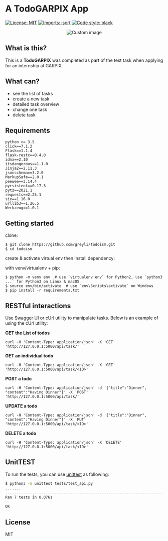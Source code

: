 

# A TodoGARPIX App

<p align="left">
<a href="https://github.com/psf/black/blob/main/LICENSE"><img alt="License: MIT" src="https://black.readthedocs.io/en/stable/_static/license.svg"></a>
<a href="https://pycqa.github.io/isortE"><img alt="Imports: isort" src="https://img.shields.io/badge/%20imports-isort-%231674b1?style=flat&labelColor=ef8336"></a>
<a href="https://github.com/psf/black"><img alt="Code style: black" src="https://img.shields.io/badge/code%20style-black-000000.svg"></a>
</p>

<p align="center">
  <img src="https://raw.github.com/marcosvbras/todo-list-python/master/images/to-do-list.jpg" alt="Custom image"/>
</p>

## What is this?
This is a **TodoGARPIX** was completed as part of the test task when applying for an internship at GARPIX.

## What can?
- see the list of tasks
- create a new task
- detailed task overview
- change one task
- delete task

## Requirements
```
python >= 3.5
click==7.1.2
Flask==1.1.4
flask-restx==0.4.0
idna==2.10
itsdangerous==1.1.0
Jinja2==2.11.3
jsonschema==3.2.0
MarkupSafe==2.0.1
peewee==3.14.4
pyrsistent==0.17.3
pytz==2021.1
requests==2.25.1
six==1.16.0
urllib3==1.26.5
Werkzeug==1.0.1
```

## Getting started
clone:
```
$ git clone https://github.com/greyli/todoism.git
$ cd todoism
```
create & activate virtual env then install dependency:

with venv/virtualenv + pip:
```
$ python -m venv env  # use `virtualenv env` for Python2, use `python3 ...` for Python3 on Linux & macOS
$ source env/bin/activate  # use `env\Scripts\activate` on Windows
$ pip install -r requirements.txt
```


## RESTful interactions
Use [Swagger UI](https://swagger.io/tools/swagger-ui/) or [cUrl](https://curl.se/) utility to manipulate tasks. Below is an example of using the cUrl utility:

**GET the List of todos**
```
curl -H 'Content-Type: application/json' -X 'GET' 'http://127.0.0.1:5000/api/task/'
```

**GET an individual todo**
```
curl -H 'Content-Type: application/json' -X 'GET' 'http://127.0.0.1:5000/api/task/<ID>'
```

**POST a todo**
```
curl -H 'Content-Type: application/json' -d '{"title":"Dinner", "content":"Having Dinner"}' -X 'POST' 'http://127.0.0.1:5000/api/task/'
```

**UPDATE a todo**
```
curl -H 'Content-Type: application/json' -d '{"title":"Dinner", "content":"Having Dinner"}' -X 'PUT' 'http://127.0.0.1:5000/api/task/<ID>'
```

**DELETE a todo**
```
curl -H 'Content-Type: application/json' -X 'DELETE' 'http://127.0.0.1:5000/api/task/<ID>'
```


## UnitTEST
To run the tests, you can use [unittest](https://docs.python.org/3/library/unittest.html) as following:
```bash
$ python3 -m unittest tests/test_api.py
.......
----------------------------------------------------------------------
Ran 7 tests in 0.076s

OK
```


## License
MIT




